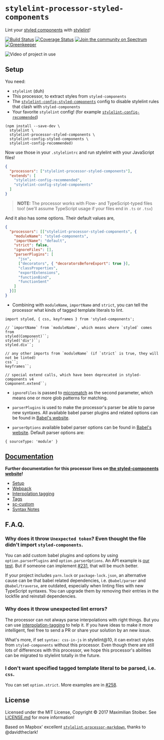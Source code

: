 # `stylelint-processor-styled-components`

Lint your [styled components](https://github.com/styled-components/styled-components) with [stylelint](http://stylelint.io/)!

[![Build Status][build-badge]][build-url]
[![Coverage Status][coverage-badge]][coverage-url]
[![Join the community on Spectrum](https://withspectrum.github.io/badge/badge.svg)](https://spectrum.chat/styled-components/stylelint-processor)
[![Greenkeeper][greenkeeper-badge]][greenkeeper-url]

![Video of project in use](http://imgur.com/br9zdHb.gif)

## Setup

You need:

- `stylelint` (duh)
- This processor, to extract styles from `styled-components`
- The [`stylelint-config-styled-components`](https://github.com/styled-components/stylelint-config-styled-components) config to disable stylelint rules that clash with `styled-components`
- Your favorite `stylelint` config! (for example [`stylelint-config-recommended`](https://github.com/stylelint/stylelint-config-recommended))

```
(npm install --save-dev \
  stylelint \
  stylelint-processor-styled-components \
  stylelint-config-styled-components \
  stylelint-config-recommended)
```

Now use those in your `.stylelintrc` and run stylelint with your JavaScript files!

```json
{
  "processors": ["stylelint-processor-styled-components"],
  "extends": [
    "stylelint-config-recommended",
    "stylelint-config-styled-components"
  ]
}
```

> **NOTE:** The processor works with Flow- and TypeScript-typed files too! (we'll assume TypeScript usage if your files end in `.ts` or `.tsx`)

And it also has some options. Their default values are,

```json
{
  "processors": [["stylelint-processor-styled-components", {
    "moduleName": "styled-components",
    "importName": "default",
    "strict": false,
    "ignoreFiles": [],
    "parserPlugins": [
      "jsx",
      ["decorators", { "decoratorsBeforeExport": true }],
      "classProperties",
      "exportExtensions",
      "functionBind",
      "functionSent"
    ]
  }]]
}
```

- Combining with `moduleName`, `importName` and `strict`, you can tell the processor what kinds of tagged template literals to lint.

```
import styled, { css, keyframes } from 'styled-components';

// `importName` from `moduleName`, which means where `styled` comes from
styled(Component)``;
styled('div')``;
styled.div``;

// any other imports from `moduleName` (if `strict` is true, they will not be linted)
css``;
keyframes``;

// special extend calls, which have been deprecated in styled-components v4
Component.extend``;

```

- `ignoreFiles` is passed to [micromatch](https://github.com/micromatch/micromatch#api) as the second parameter, which means one or more glob patterns for matching.

- `parserPlugins` is used to make the processor's parser be able to parse new syntaxes. All available babel parser plugins and related options can be found in [Babel's website](https://babeljs.io/docs/en/babel-parser#plugins).

- `parserOptions` available babel parser options can be found in [Babel's website](https://babeljs.io/docs/en/babel-parser#options). Default parser options are: 

```
{ sourceType: 'module' }
```

## [Documentation](https://www.styled-components.com/docs/tooling#stylelint)

**Further documentation for this processor lives on [the styled-components website](https://www.styled-components.com/docs/tooling#stylelint)!**

- [Setup](https://www.styled-components.com/docs/tooling#setup)
- [Webpack](https://www.styled-components.com/docs/tooling#webpack)
- [Interpolation tagging](https://www.styled-components.com/docs/tooling#interpolation-tagging)
- [Tags](https://www.styled-components.com/docs/tooling#tags)
- [sc-custom](https://www.styled-components.com/docs/tooling#sc-custom)
- [Syntax Notes](https://www.styled-components.com/docs/tooling#syntax-notes)

## F.A.Q.

### Why does it throw `Unexpected token`? Even thought the file didn't import `styled-components`.

You can add custom babel plugins and options by using `option.parserPlugins` and `option.parserOptions`. An API example is [our test](https://github.com/styled-components/stylelint-processor-styled-components/blob/master/test/options.test.js#L211). But if someone can implement [#231](https://github.com/styled-components/stylelint-processor-styled-components/issues/231), that will be much better.

If your project includes `yarn.lock` or `package-lock.json`, an alternative cause can be that babel related dependencies, i.e. `@babel/parser` and `@babel/traverse`, are outdated, especially when linting files with new TypeScript syntaxes. You can upgrade them by removing their entries in the lockfile and reinstall dependencies.

### Why does it throw unexpected lint errors?

The processor can not always parse interpolations with right things. But you can use [interpolation-tagging](https://www.styled-components.com/docs/tooling#interpolation-tagging) to help it. If you have ideas to make it more intelligent, feel free to send a PR or share your solution by an new issue.

What's more, if set `syntax: css-in-js` in stylelint@10, it can extract styles from `styled-components` without this processor. Even though there are still lots of differences with this processor, we hope this processor's abilities can be migrated to stylelint totally in the future.

### I don't want specified tagged template literal to be parsed, i.e. `css`.

You can set `option.strict`. More examples are in [#258](https://github.com/styled-components/stylelint-processor-styled-components/pull/258).

## License

Licensed under the MIT License, Copyright © 2017 Maximilian Stoiber. See [LICENSE.md](./LICENSE.md) for more information!

Based on Mapbox' excellent [`stylelint-processor-markdown`](https://github.com/mapbox/stylelint-processor-markdown), thanks to @davidtheclark!

[build-badge]: https://travis-ci.org/styled-components/stylelint-processor-styled-components.svg?branch=master
[build-url]: https://travis-ci.org/styled-components/stylelint-processor-styled-components
[coverage-badge]: https://coveralls.io/repos/github/styled-components/stylelint-processor-styled-components/badge.svg?branch=master
[coverage-url]: https://coveralls.io/github/styled-components/stylelint-processor-styled-components?branch=master
[greenkeeper-badge]: https://badges.greenkeeper.io/styled-components/stylelint-processor-styled-components.svg
[greenkeeper-url]: https://greenkeeper.io/
